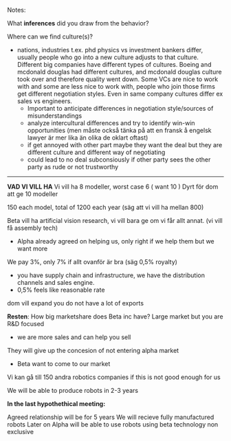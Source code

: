 
Notes:

What **inferences** did you draw from the behavior?

Where can we find culture(s)?
- nations, industries t.ex. phd physics vs investment bankers differ, usually people who go into a new culture adjusts to that culture. Different big companies have different types of cultures. Boeing and mcdonald douglas had different cultures, and mcdonald douglas culture took over and therefore quality went down. Some VCs are nice to work with and some are less nice to work with, people who join those firms get different negotiation styles. Even in same company cultures differ ex sales vs engineers. 
	- Important to anticipate differences in negotiation style/sources of misunderstandings 
	- analyze intercultural differences and try to identify win-win opportunities (men måste också tänka på att en fransk å engelsk lawyer är mer lika än olika de oklart oftast)
	- if get annoyed with other part maybe they want the deal but they are different culture and different way of negotiating
	- could lead to no deal subconsiously if other party sees the other party as rude or not trustworthy

----------





**VAD VI VILL HA**
Vi vill ha 8 modeller, worst case 6 ( want 10 ) Dyrt för dom att ge 10 modeller

150 each model, total of 1200 each year (säg att vi vill ha mellan 800)

Beta vill ha artificial vision research, vi vill bara ge om vi får allt annat. (vi vill få assembly tech)
- Alpha already agreed on helping us, only right if we help them but we want more

We pay 3%, only 7% if allt ovanför är bra (säg 0,5% royalty)
- you have supply chain and infrastructure, we have the distribution channels and sales engine.
- 0,5% feels like reasonable rate

dom vill expand
you do not have a lot of exports

**Resten**:
How big marketshare does Beta inc have? Large market but you are R&D focused
- we are more sales and can help you sell

They will give up the concesion of not entering alpha market
- Beta want to come to our market

Vi kan gå till 150 andra robotics companies if this is not good enough for us

We will be able to produce robots in 2-3 years


**In the last hypothethical meeting:**

Agreed relationship will be for 5 years
We will recieve fully manufactured robots
Later on Alpha will be able to use robots using beta technology
non exclusive